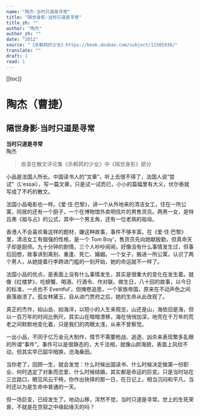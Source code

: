 ```yaml
---
name: "陶杰-当时只道是寻常"
title: "隔世身影·当时只道是寻常"
title_zh: ""
author: "陶杰"
author_zh: ""
date: "2012"
source: "《杀鹌鹑的少女》https://book.douban.com/subject/11505930/"
translate: ""
draft: 1
read: 1
---
```


[[toc]]

# 陶杰（曹捷）

## 隔世身影·当时只道是寻常

**当时只道是寻常**  
陶杰  

> 收录在散文评论集《杀鹌鹑的少女》中《隔世身影》部分

小品是法国人所长。中国读书人的“文章”，听上去很不得了，法国人说“尝试”（L'essai），写一篇文章，只是试一试而已，小小的篇幅里有大义，伏尔泰就写成了不朽的散文。

法国小品电影也一样。《爱·住·巴黎》，讲一个从外地来的清洁女工，住在一所公寓，同居的还有一个厨子，一个在博物馆外卖明信片的男售货员。两男一女，是特吕弗《祖与占》的公式，其中一个男主角，还有一位老病的祖母。

香港人不会喜欢看这样的题材，嫌这种故事，事件不够丰富。在《爱·住·巴黎》里，清洁女工有倔强的性格，是一个 Tom Boy'，售货员先向她献殷勤，但真命天子却是厨师。九十分钟的剧情，三个人吵吵闹闹，好像没有什么事情发生过，但事后回想，故事讲到离别、重逢、死亡、婚姻。一个女子，搬进一所公寓，认识了两个男人，从她提着行李跨进门槛的一刻开始，她的命运就不一样了。

法国小品的优点，是表面上没有什么事情发生，其实是很重大的变化在发生着。就像《红楼梦》，吃螃蟹、喝酒、行酒令、作对联、做生日，八十回的故事，以今日的标准，一点也不 Eventful’，但掩卷追思，一个家族帝国，原来在不动声色之间衰落崩溃了。孤女林黛玉，自从进门贾府之后，她的生命从此改观了。

真正的杰作，如山岳、如海洋，以短小的人生来观览，山还是山，海依旧是海，但以一百万年的时间比例尺，其实山在暗暗漂移，海在悄悄加深，地壳在千万年的荒老之间默默地变化着，只是我们的肉眼太浅，从来不曾察觉。

一出小品，不同于亿万金元大制作，情节不需要枪战、追逐、凶杀来表现繁多乱眼的所谓“事件”。事件可以是很静态的，大千法相，就像山颜海貌，表面上风纹不动，但其实早已韶华暗换，沧海桑田。

当你老了，回顾一生，就会发觉：什么时候出国读书、什么时候决定做第一份职业、何时选定了对象而恋爱、什么时候结婚，其实都是命运的巨变。只是当时站在三岔路口，眼见风云干椅，你作出抉择的那一日，在日记上，相当沉闷和平凡，当时还以为是生命中普通的一天。

但一场巨变，已经发生了。地动山移，浑然不觉，当时只道是寻常。世上的生死荣衰，不就是在空寂之中缘起缘灭的吗？
